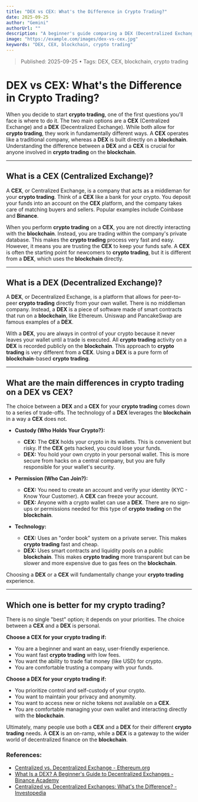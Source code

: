 ```yaml
---
title: "DEX vs CEX: What's the Difference in Crypto Trading?"
date: 2025-09-25
author: "Gemini"
authorUrl: ""
description: "A beginner's guide comparing a DEX (Decentralized Exchange) and a CEX (Centralized Exchange). Understand the key differences for crypto trading and how each uses the blockchain."
image: "https://example.com/images/dex-vs-cex.jpg"
keywords: "DEX, CEX, blockchain, crypto trading"
---
```


> Published: 2025-09-25  •  Tags: DEX, CEX, blockchain, crypto trading
# DEX vs CEX: What's the Difference in Crypto Trading?

When you decide to start **crypto trading**, one of the first questions you'll face is where to do it. The two main options are a **CEX** (Centralized Exchange) and a **DEX** (Decentralized Exchange). While both allow for **crypto trading**, they work in fundamentally different ways. A **CEX** operates like a traditional company, whereas a **DEX** is built directly on a **blockchain**. Understanding the difference between a **DEX** and a **CEX** is crucial for anyone involved in **crypto trading** on the **blockchain**.

---

## What is a CEX (Centralized Exchange)?

A **CEX**, or Centralized Exchange, is a company that acts as a middleman for your **crypto trading**. Think of a **CEX** like a bank for your crypto. You deposit your funds into an account on the **CEX** platform, and the company takes care of matching buyers and sellers. Popular examples include Coinbase and **Binance**.

When you perform **crypto trading** on a **CEX**, you are not directly interacting with the **blockchain**. Instead, you are trading within the company's private database. This makes the **crypto trading** process very fast and easy. However, it means you are trusting the **CEX** to keep your funds safe. A **CEX** is often the starting point for newcomers to **crypto trading**, but it is different from a **DEX**, which uses the **blockchain** directly.

---

## What is a DEX (Decentralized Exchange)?

A **DEX**, or Decentralized Exchange, is a platform that allows for peer-to-peer **crypto trading** directly from your own wallet. There is no middleman company. Instead, a **DEX** is a piece of software made of smart contracts that run on a **blockchain**, like Ethereum. Uniswap and PancakeSwap are famous examples of a **DEX**.

With a **DEX**, you are always in control of your crypto because it never leaves your wallet until a trade is executed. All **crypto trading** activity on a **DEX** is recorded publicly on the **blockchain**. This approach to **crypto trading** is very different from a **CEX**. Using a **DEX** is a pure form of **blockchain**-based **crypto trading**.

---

## What are the main differences in crypto trading on a DEX vs CEX?

The choice between a **DEX** and a **CEX** for your **crypto trading** comes down to a series of trade-offs. The technology of a **DEX** leverages the **blockchain** in a way a **CEX** does not.

* **Custody (Who Holds Your Crypto?):**
    * **CEX:** The **CEX** holds your crypto in its wallets. This is convenient but risky. If the **CEX** gets hacked, you could lose your funds.
    * **DEX:** You hold your own crypto in your personal wallet. This is more secure from hacks on a central company, but you are fully responsible for your wallet's security.

* **Permission (Who Can Join?):**
    * **CEX:** You need to create an account and verify your identity (KYC - Know Your Customer). A **CEX** can freeze your account.
    * **DEX:** Anyone with a crypto wallet can use a **DEX**. There are no sign-ups or permissions needed for this type of **crypto trading** on the **blockchain**.

* **Technology:**
    * **CEX:** Uses an "order book" system on a private server. This makes **crypto trading** fast and cheap.
    * **DEX:** Uses smart contracts and liquidity pools on a public **blockchain**. This makes **crypto trading** more transparent but can be slower and more expensive due to gas fees on the **blockchain**.

Choosing a **DEX** or a **CEX** will fundamentally change your **crypto trading** experience.

---

## Which one is better for my crypto trading?

There is no single "best" option; it depends on your priorities. The choice between a **CEX** and a **DEX** is personal.

**Choose a CEX for your crypto trading if:**
* You are a beginner and want an easy, user-friendly experience.
* You want fast **crypto trading** with low fees.
* You want the ability to trade fiat money (like USD) for crypto.
* You are comfortable trusting a company with your funds.

**Choose a DEX for your crypto trading if:**
* You prioritize control and self-custody of your crypto.
* You want to maintain your privacy and anonymity.
* You want to access new or niche tokens not available on a **CEX**.
* You are comfortable managing your own wallet and interacting directly with the **blockchain**.

Ultimately, many people use both a **CEX** and a **DEX** for their different **crypto trading** needs. A **CEX** is an on-ramp, while a **DEX** is a gateway to the wider world of decentralized finance on the **blockchain**.

### References:
* [Centralized vs. Decentralized Exchange - Ethereum.org](https://ethereum.org/en/dex/)
* [What Is a DEX? A Beginner's Guide to Decentralized Exchanges - Binance Academy](https://academy.binance.com/en/articles/what-is-a-dex-a-beginners-guide-to-decentralized-exchanges)
* [Centralized vs. Decentralized Exchanges: What's the Difference? - Investopedia](https://www.investopedia.com/centralized-vs-decentralized-exchanges-6827822)
